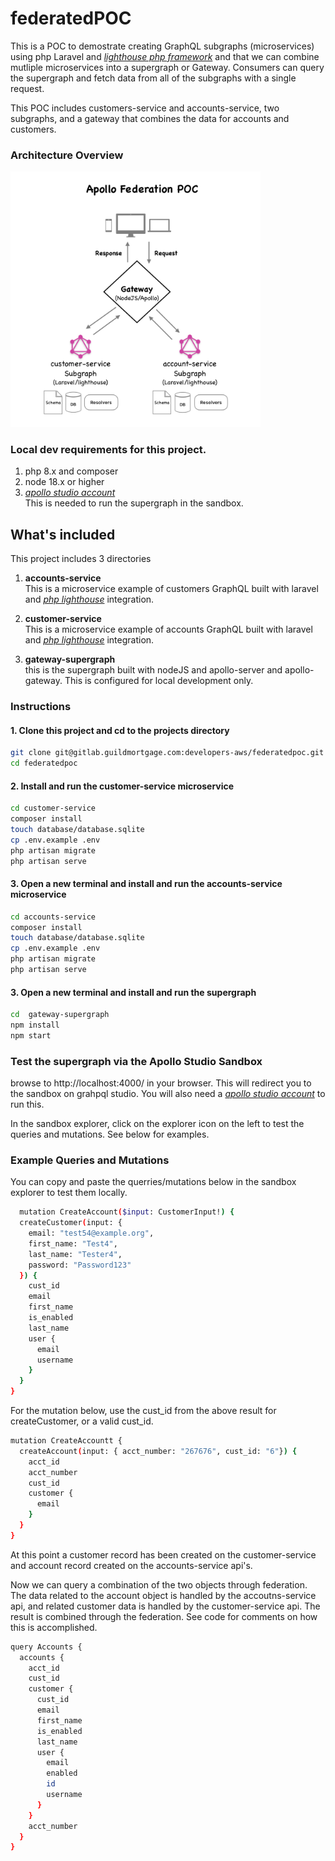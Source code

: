 # federatedPOC

This is a POC to demostrate creating GraphQL subgraphs (microservices) using php Laravel and *[lighthouse php framework](https://lighthouse-php.com/)* and that we can combine mutliple microservices into a supergraph or Gateway.  Consumers can query the supergraph and fetch data from all of the subgraphs with a single request.

This POC includes customers-service and accounts-service, two subgraphs, and a gateway that combines the data for accounts and customers.


### Architecture Overview 

<!-- ![Alt text](federatedPOC.png =100x20 "") -->
<img src="federatedPOC.png" width="400" />



### Local dev requirements for this project.
1. php 8.x and composer
2. node 18.x or higher
3. *[apollo studio account](https://studio.apollographql.com/signup?from=%2F)*   
   This is needed to run the supergraph in the sandbox.

##  What's included
This project includes 3 directories
1. **accounts-service**   
This is a microservice example of customers GraphQL built with laravel and *[php lighthouse](https://lighthouse-php.com/)* integration.

2. **customer-service**   
This is a microservice example of accounts GraphQL built with laravel and *[php lighthouse](https://lighthouse-php.com/)* integration.

3. **gateway-supergraph**  
this is the supergraph built with nodeJS and apollo-server and apollo-gateway.  This is configured for local development only.



### Instructions

#### 1. Clone this project and cd to the projects directory  
```bash
git clone git@gitlab.guildmortgage.com:developers-aws/federatedpoc.git
cd federatedpoc
``` 

#### 2. Install and run the customer-service microservice  
```bash
cd customer-service  
composer install 
touch database/database.sqlite 
cp .env.example .env 
php artisan migrate 
php artisan serve 
``` 

#### 3. Open a new terminal and install and run the accounts-service microservice 
```bash
cd accounts-service 
composer install 
touch database/database.sqlite 
cp .env.example .env 
php artisan migrate 
php artisan serve 
```

#### 3. Open a new terminal and install and run the supergraph   
```bash
cd  gateway-supergraph
npm install
npm start
```

### Test the supergraph via the Apollo Studio Sandbox 
browse to http://localhost:4000/ in your browser.  This will redirect you to the sandbox on grahpql studio.  You will also need a *[apollo studio account](https://studio.apollographql.com/signup?from=%2F)* to run this.

In the sandbox explorer, click on the explorer icon on the left to test the queries and mutations.  See below for examples.

### Example Queries and Mutations 

You can copy and paste the querries/mutations below in the sandbox explorer to test them locally.

```bash
  mutation CreateAccount($input: CustomerInput!) {
  createCustomer(input: {
    email: "test54@example.org",
    first_name: "Test4",
    last_name: "Tester4",
    password: "Password123"
  }) {
    cust_id
    email
    first_name
    is_enabled
    last_name
    user {
      email
      username
    }
  }
}
```

For the mutation below, use the cust_id from the above result for createCustomer, or a valid cust_id.

```bash
mutation CreateAccountt {
  createAccount(input: { acct_number: "267676", cust_id: "6"}) {
    acct_id
    acct_number
    cust_id
    customer {
      email
    }
  }
}
```

At this point a customer record has been created on the customer-service and account record created on the accounts-service api's.

Now we can query a combination of the two objects through federation. The data related to the account object is handled by the accoutns-service api, and related customer data is handled by the customer-service api.  The result is combined through the federation.  See code for comments on how this is accomplished.


```bash
query Accounts {
  accounts {
    acct_id
    cust_id
    customer {
      cust_id
      email
      first_name
      is_enabled
      last_name
      user {
        email
        enabled
        id
        username
      }
    }
    acct_number
  }
}
```











